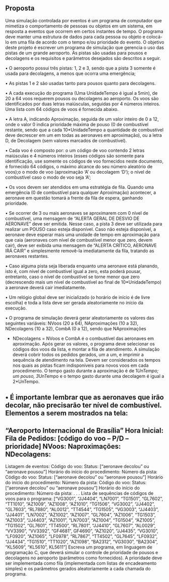 ## Proposta

Uma simulação controlada por eventos é um programa de computador
que mimetiza o comportamento de pessoas ou objetos em um sistema,
em resposta a eventos que ocorrem em certos instantes de tempo. O
programa deve manter uma estrutura de dados para cada pessoa ou
objeto e colocá-lo em uma fila de acordo com o tempo e/ou prioridade do
evento. O objetivo deste projeto é escrever um programa de simulação
que gerencia o uso das pistas de um grande aeroporto. As pistas são
usadas para pousos e decolagens e os requisitos e parâmetros desejados
são descritos a seguir.

• O aeroporto possui três pistas: 1, 2 e 3, sendo que a pista 3
somente é usada para decolagens, a menos que ocorra uma
emergência;

• As pistas 1 e 2 são usadas tanto para pousos quanto para
decolagens.

• A cada execução do programa (Uma UnidadeTempo é igual a 5min),
de 20 a 64 voos requerem pousos ou decolagens ao aeroporto. Os
voos são identificados por duas letras maiúsculas, seguidas por 4
números inteiros. Uma lista com 64 códigos de voos é fornecida
abaixo.

• A letra A, indicando Aproximação, seguida de um valor inteiro de 0
a 12, onde o valor 0 indica prioridade máxima de pouso (0 de
combustível restante, sendo que a cada 10*UnidadeTempo a
quantidade de combustível deve decrescer em um em todas as
aeronaves em aproximação), ou a letra D, de Decolagem (sem
valores marcados de combustível).

• Cada voo é composto por:
o um código de voo contendo 2 letras maiúsculas e 4 números
inteiros (esses códigos são somente para identificação, use
somente os códigos de voo fornecidos neste documento, é
fornecido 64 códigos, o máximo alcance do seu número
aleatório de voos);o o modo de voo (aproximação ‘A’ ou decolagem ‘D’);
o nível de combustível caso o modo de voo seja ‘A’;

• Os voos devem ser atendidos em uma estratégia de fila. Quando
uma emergência (0 de combustível para qualquer Aproximação)
acontecer, a aeronave em questão tomará a frente da fila de espera,
ganhando prioridade.

• Se ocorrer de 3 ou mais aeronaves se aproximarem com 0 nível de
combustível, uma mensagem de “ALERTA GERAL DE DESVIO DE
AERONAVE” deve ser emitida. Nesse caso, a pista 3 deve ser
utilizada para realizar um POUSO caso esteja disponível. Caso não
esteja disponível, a aeronave deve esperar mais uma unidade de
tempo em aproximação para que caia (aeronaves com nível de
combustível menor que zero, devem cair), deve ser exibida uma
mensagem de “ALERTA CRÍTICO, AERONAVE IRÁ CAIR” e
simplesmente removê-la imediatamente da fila, tratando as
aeronaves restantes.

• Caso alguma pista seja liberada enquanto uma aeronave está
planando, isto é, com nível de combustível igual a zero, esta poderá
pousar, entretanto, caso o nível de combustível se torne menor que
zero (decrescendo mais um nível de combustível ao final de
10*UnidadeTempo) a aeronave deverá cair imediatamente.

• Um relógio global deve ser inicializado (o horário de início é de livre
escolha) e toda a lista deve ser gerada aleatoriamente no início da
execução.

• O programa de simulação deverá gerar aleatoriamente os valores
das seguintes variáveis: NVoos (20 a 64), NAproximações (10 a 32),
NDecolagens (10 a 32), CombA (0 a 12), sendo que NAproximações
+ NDecolagens = NVoos e CombA é o combustível das aeronaves
em aproximação. Após gerar os valores, o programa deve
selecionar os códigos dos voos da lista, e montar a fila de
atendimento. A simulação deverá cobrir todos os pedidos gerados,
um a um, e imprimir a sequência de atendimento na tela. Devem
ser considerados os tempos nos quais as pistas ficam indisponíveis
para novos voos em cada procedimento. O tempo gasto durante a
aproximação é de 1*UnTempo; um pouso, 3*UnTempo e o
tempo gasto durante uma decolagem é igual a 2*UnTempo.

• É importante lembrar que as aeronaves que irão decolar, não
precisarão ter nível de combustível.
Elementos a serem mostrados na tela:
---------------------------------------------------------------------------------
“Aeroporto Internacional de Brasília”
Hora Inicial:
Fila de Pedidos: [código do voo – P/D – prioridade]
NVoos:
Naproximações:
NDecolagens:
---------------------------------------------------------------------------------
Listagem de eventos:
Código do voo:
Status: [“aeronave decolou” ou “aeronave pousou”]
Horário do início do procedimento:
Número da pista:
Código do voo:
Status: [“aeronave decolou” ou “aeronave pousou”]
Horário do início do procedimento:
Número da pista:
Código do voo:
Status: [“aeronave decolou” ou “aeronave pousou”]
Horário do início do procedimento:
Número da pista:
.
.
.
Lista de sequências de códigos de voos para o programa: [“VG3001”,
“JJ4404”, “LN7001”, “TG1501”, “GL7602”, “TT1010”, “AZ1009”, “AZ1008”,
“AZ1010”, “TG1506”, “VG3002”, “JJ4402”, “GL7603”, “RL7880”, “AL0012”,
“TT4544”, “TG1505”, “VG3003”, “JJ4403”, “JJ4401”, “LN7002”, “AZ1002”,
“AZ1007”, “GL7604”, “AZ1006”, “TG1503”, “AZ1003”, “JJ4403”, “AZ1001”,
“LN7003”, “AZ1004”, “TG1504”, “AZ1005”, “TG1502”, “GL7601”,
“TT4500”, “RL7801”, “JJ4410”, “GL7607”, “AL0029”, “VV3390”, “VV3392”,
“GF4681”, GF4690”, “AZ1020”, “JJ4435”, “VG3010”, “LF0920”, “AZ1065”,
“LF0978”, “RL7867”, “TT4502”, “GL7645”, “LF0932”, “JJ4434”, “TG1510”,
“TT1020”, “AZ1098”, “BA2312”, “VG3030”, “BA2304”, “KL5609”,
“KL5610”, KL5611”]
Escreva um programa, em linguagem de programação C, que deverá
simular o controle de prioridade de pousos e decolagens no aeroporto
(parâmetros como fornecidos). A prioridade deve ser implementada como
fila (implementada com listas de encadeamento simples) e os parâmetros
gerados aleatoriamente a cada chamada do programa.